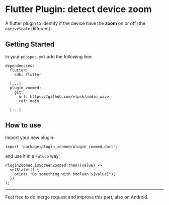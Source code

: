 # Flutter Plugin: detect device zoom

A flutter plugin to identify if the device have the **zoom** on or off (the `nativeScale` different).

## Getting Started

In your `pubspec.yml` add the following line:


	dependencies:
	  flutter:
	    sdk: flutter
	
	  [...]
	  plugin_zoomed:
	    git:
	      url: https://github.com/elpsk/audio_wave
	      ref: main
	
	  [...]
	  
## How to use

Import your new plugin:

	import 'package:plugin_zoomed/plugin_zoomed.dart';

and use it in a `Future` way:

    PluginZoomed.isScreenZoomed.then((value) => 
      setState(() {
        print( "Do something with boolean ${value}");
      })
    );

---

Feel free to do merge request and improve this part, also on Android.
